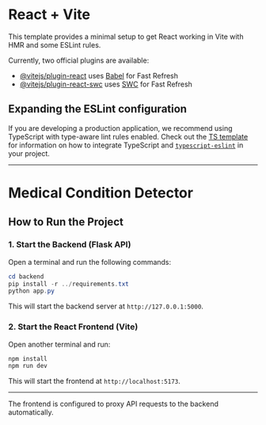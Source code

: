 # React + Vite

This template provides a minimal setup to get React working in Vite with HMR and some ESLint rules.

Currently, two official plugins are available:

- [@vitejs/plugin-react](https://github.com/vitejs/vite-plugin-react/blob/main/packages/plugin-react) uses [Babel](https://babeljs.io/) for Fast Refresh
- [@vitejs/plugin-react-swc](https://github.com/vitejs/vite-plugin-react/blob/main/packages/plugin-react-swc) uses [SWC](https://swc.rs/) for Fast Refresh

## Expanding the ESLint configuration

If you are developing a production application, we recommend using TypeScript with type-aware lint rules enabled. Check out the [TS template](https://github.com/vitejs/vite/tree/main/packages/create-vite/template-react-ts) for information on how to integrate TypeScript and [`typescript-eslint`](https://typescript-eslint.io) in your project.

---

# Medical Condition Detector

## How to Run the Project

### 1. Start the Backend (Flask API)

Open a terminal and run the following commands:

```powershell
cd backend
pip install -r ../requirements.txt
python app.py
```

This will start the backend server at `http://127.0.0.1:5000`.

### 2. Start the React Frontend (Vite)

Open another terminal and run:

```powershell
npm install
npm run dev
```

This will start the frontend at `http://localhost:5173`.

---

The frontend is configured to proxy API requests to the backend automatically.
